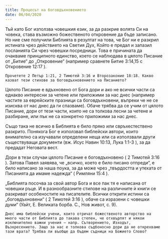```yaml
---
title: Процесът на боговдъхновението
date: 06/04/2020
---
```


Тъй като Бог използва човешкия език, за да разкрие волята Си на човека, става възможно божественото откровение да бъде записано. Но ние сме получили Библията в резултат на това, че Бог ни е разкрил истината чрез действието на Светия Дух, Който е предал и запазил посланията Си чрез човешки посредници. Това е причината да очакваме принципното единство, което се наблюдава в цялото Писание от „Битие“ до „Откровение“ (например сравнете Битие 3:14,15 с Откровение 12:17 ).

`Прочетете 2 Петър 1:21, 2 Тимотей 3:16 и Второзаконие 18:18. Какво казват тези стихове за боговдъхновението на Писанието?`

Цялото Писание е вдъхновено от Бога дори и ако не всички части са еднакво интересни за четене или приложими за нас днес (например частите за еврейските празници са боговдъхновени, въпреки че не се изисква от нас днес да ги спазваме). Обаче трябва да се учим от цялото Писание, дори от тези части, които не са толкова лесни за четене и разбиране, или пък не са конкретно приложими за нас днес.

Също така не всичко в Библията е било пряко или свръхестествено разкрито. Понякога Бог е използвал библейски автори, които внимателно са изучавали определени неща или са използвали други съществуващи документи (вж. Исус Навин 10:13, Лука 1:1-3 ), за да предадат Неговата вест.

Дори в тези случаи цялото Писание е боговдъхновено ( 2 Тимотей 3:16 ). Затова Павел заявява, че „всичко, което е било писано отпреди“, е било написано за наша поука, за да може чрез „твърдостта и утехата от Писанията да имаме надежда“ ( Римляни 15:4 ).

„Библията посочва за свой автор Бога и все пак тя е написана от човешки ръце. И в разнообразните стилове на различните ѝ книги се разкриват особеностите на писателите. Всички открити истини са „боговдъхновени“ ( 2 Тимотей 3:16 ), обаче са изразени с човешки думи“ (Уайт, Е. Великата борба. С., Нов живот, с. 9).

`Днес има библейски учени, които отричат божественото авторство на много части от Библията до такава степен, че отхвърлят и някои изключително важни учения – напр. Сътворението, Изходът, Възкресението. Защо за нас е толкова съдбоносно дори да не открехваме тази врата? Трябва ли въобще да бъдем съдници на Божието Слово?`
